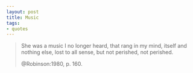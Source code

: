 ```yaml
---
layout: post
title: Music
tags:
- quotes
---
```



> She was a music I no longer heard, that rang in my mind, itself
> and nothing else, lost to all sense, but not perished,
> not perished.
>
> @Robinson:1980, p. 160.
